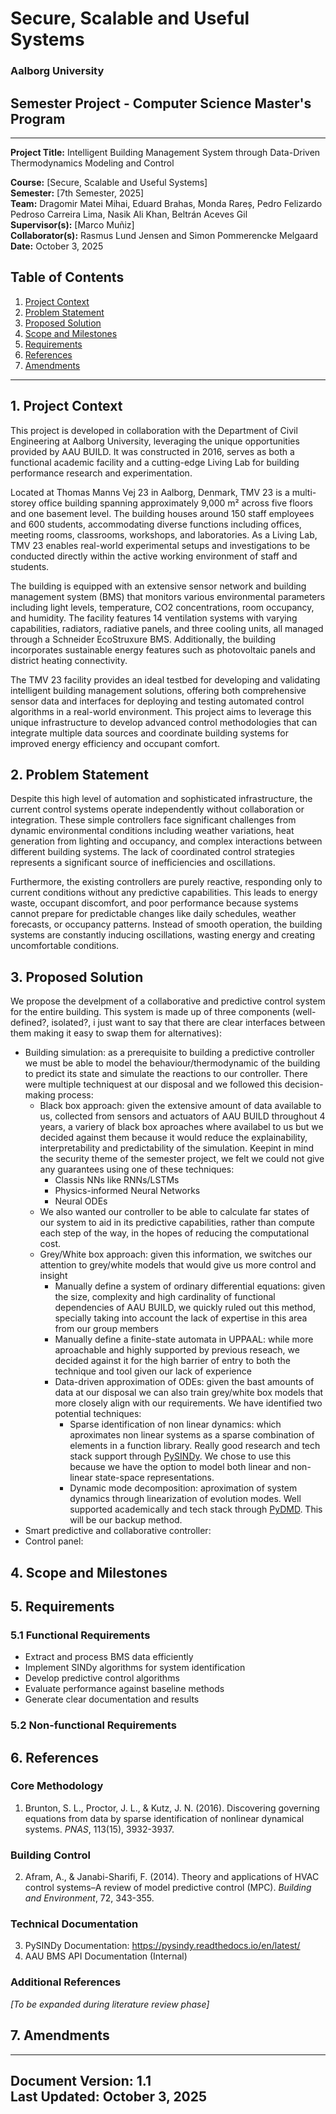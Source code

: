 
# Secure, Scalable and Useful Systems
### Aalborg University
## Semester Project - Computer Science Master's Program

---

**Project Title:** Intelligent Building Management System through Data-Driven Thermodynamics Modeling and Control

**Course:** [Secure, Scalable and Useful Systems]  
**Semester:** [7th Semester, 2025]  
**Team:** Dragomir Matei Mihai, Eduard Brahas, Monda Rareș, Pedro Felizardo Pedroso Carreira Lima, Nasik Ali Khan, Beltrán Aceves Gil  
**Supervisor(s):** [Marco Muñiz]  
**Collaborator(s):** Rasmus Lund Jensen and Simon Pommerencke Melgaard  
**Date:** October 3, 2025  

## Table of Contents

1. [Project Context](#1-project-context)
2. [Problem Statement](#2-problem-statement)
3. [Proposed Solution](#3-proposed-solution)
4. [Scope and Milestones](#4-scope-and-milestones)
5. [Requirements](#5-requirements)
6. [References](#6-references)
7. [Amendments](#7-amendments)
---

## 1. Project Context

This project is developed in collaboration with the Department of Civil Engineering at Aalborg University, leveraging the unique opportunities provided by AAU BUILD. It was constructed in 2016, serves as both a functional academic facility and a cutting-edge Living Lab for building performance research and experimentation.

Located at Thomas Manns Vej 23 in Aalborg, Denmark, TMV 23 is a multi-storey office building spanning approximately 9,000 m² across five floors and one basement level. The building houses around 150 staff employees and 600 students, accommodating diverse functions including offices, meeting rooms, classrooms, workshops, and laboratories. As a Living Lab, TMV 23 enables real-world experimental setups and investigations to be conducted directly within the active working environment of staff and students.

The building is equipped with an extensive sensor network and building management system (BMS) that monitors various environmental parameters including light levels, temperature, CO2 concentrations, room occupancy, and humidity. The facility features 14 ventilation systems with varying capabilities, radiators, radiative panels, and three cooling units, all managed through a Schneider EcoStruxure BMS. Additionally, the building incorporates sustainable energy features such as photovoltaic panels and district heating connectivity.

The TMV 23 facility provides an ideal testbed for developing and validating intelligent building management solutions, offering both comprehensive sensor data and interfaces for deploying and testing automated control algorithms in a real-world environment. This project aims to leverage this unique infrastructure to develop advanced control methodologies that can integrate multiple data sources and coordinate building systems for improved energy efficiency and occupant comfort.

## 2. Problem Statement

Despite this high level of automation and sophisticated infrastructure, the current control systems operate independently without collaboration or integration. These simple controllers face significant challenges from dynamic environmental conditions including weather variations, heat generation from lighting and occupancy, and complex interactions between different building systems. The lack of coordinated control strategies represents a significant source of inefficiencies and oscillations. 

Furthermore, the existing controllers are purely reactive, responding only to current conditions without any predictive capabilities. This leads to energy waste, occupant discomfort, and poor performance because systems cannot prepare for predictable changes like daily schedules, weather forecasts, or occupancy patterns. Instead of smooth operation, the building systems are constantly inducing oscillations, wasting energy and creating uncomfortable conditions.

## 3. Proposed Solution

We propose the develpment of a collaborative and predictive control system for the entire building. This system is made up of three components (well-defined?, isolated?, i just want to say that there are clear interfaces between them making it easy to swap them for alternatives):
- Building simulation: as a prerequisite to building a predictive controller we must be able to model the behaviour/thermodynamic of the building to predict its state and simulate the reactions to our controller. There were multiple techniquest at our disposal and we followed this decision-making process:
    - Black box approach: given the extensive amount of data available to us, collected from sensors and actuators of AAU BUILD throughout 4 years, a variery of black box aproaches where availabel to us but we decided against them because it would reduce the explainability, interpretability and  predictability of the simulation. Keepint in mind the security theme of the semester project, we felt we could not give any guarantees using one of these techniques:
        - Classis NNs like RNNs/LSTMs
        - Physics-informed Neural Networks
        - Neural ODEs
    - We also wanted our controller to be able to calculate far states of our system to aid in its predictive capabilities, rather than compute each step of the way, in the hopes of reducing the computational cost.
    - Grey/White box approach: given this information, we switches our attention to grey/white models that would give us more control and insight
        - Manually define a system of ordinary differential equations: given the size, complexity and high cardinality of functional dependencies of AAU BUILD, we quickly ruled out this method, specially taking into account the lack of expertise in this area from our group members
        - Manually define a finite-state automata in UPPAAL: while more aproachable and highly supported by previous reseach, we decided against it for the high barrier of entry to both the technique and tool given our lack of experience
        - Data-driven approximation of ODEs: given the bast amounts of data at our disposal we can also train grey/white box models  that more closely align with our requirements. We have identified two potential techniques:
            - Sparse identification of non linear dynamics: which aproximates non linear systems as a sparse combination of elements in a function library. Really good research and tech stack support through [PySINDy](https://github.com/dynamicslab/pysindy). We chose to use this because we have the option to model both linear and non-linear state-space representations.
            - Dynamic mode decomposition: aproximation of system dynamics through linearization of evolution modes. Well supported academically and tech stack through [PyDMD](https://github.com/PyDMD/PyDMD). This will be our backup method.  
- Smart predictive and collaborative controller:
- Control panel: 
## 4. Scope and Milestones
## 5. Requirements

### 5.1 Functional Requirements
- Extract and process BMS data efficiently
- Implement SINDy algorithms for system identification
- Develop predictive control algorithms
- Evaluate performance against baseline methods
- Generate clear documentation and results

### 5.2 Non-functional Requirements

## 6. References

### Core Methodology
1. Brunton, S. L., Proctor, J. L., & Kutz, J. N. (2016). Discovering governing equations from data by sparse identification of nonlinear dynamical systems. *PNAS*, 113(15), 3932-3937.

### Building Control
2. Afram, A., & Janabi-Sharifi, F. (2014). Theory and applications of HVAC control systems–A review of model predictive control (MPC). *Building and Environment*, 72, 343-355.

### Technical Documentation
3. PySINDy Documentation: https://pysindy.readthedocs.io/en/latest/
4. AAU BMS API Documentation (Internal)

### Additional References
*[To be expanded during literature review phase]*


##  7. Amendments
---

**Document Version:** 1.1  
**Last Updated:** October 3, 2025  
---